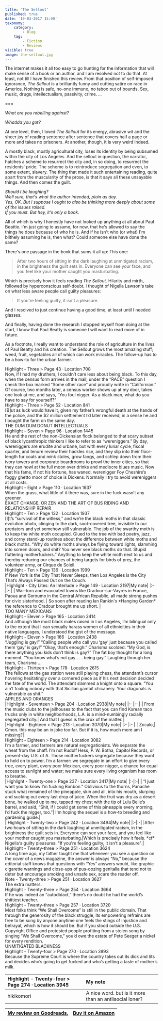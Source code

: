 ```yaml
---
title: 'The Sellout'
published: true
date: '19-03-2017 15:00'
taxonomy:
    category:
        - Blog
    tag:
        - Fiction
        - Reviews
visible: true
image: the-sellout.jpg
---
```


The internet makes it all too easy to go hunting for the information that will make sense of a book or an author, and I am resolved not to do that. At least, not till I have finished this review. From that position of self-imposed ignorance, <em>The Sellout</em> is a brilliantly funny and cutting satire on race in America. Nothing is safe, no-one immune, no taboo out of bounds. Sex, music, drugs, intellectualism, passivity, crime. ...

===

*What are you rebelling against?*

*Whadda you got?*

At one level, then, I loved _The Sellout_ for its energy, abrasive wit and the sheer joy of reading sentence after sentence that covers half a page or more and takes no prisoners. At another, though, it is very weird indeed. 

A mostly black, mostly agricultural city, loses its identity by being subsumed within the city of Los Angeles. And the sellout in question, the narrator, hatches a scheme to resurrect the city and, in so doing, to resurrect the residents' pride. The scheme is to reintroduce segregation and even, to some extent, slavery. The thing that made it such entertaining reading, quite apart from the muscularity of the prose, is that it says all these unsayable things. And then comes the guilt. 

*Should I be laughing?*  
*Well sure, that's what the author intended, plain as day.*  
*Yes, OK. But I suppose I ought to also be thinking more deeply about some of the issues raised.*  
*If you must. But hey, it's only a book.*

All of which is why I honestly have not looked up anything at all about Paul Beattie. I'm just going to assume, for now, that he's allowed to say the things he does because of who he is. And if he isn't who (or what) I'm blithely assuming he is, then what? Could someone else have done the same?

There's one passage in the book that sums it all up: This one:

> After two hours of sitting in the dark laughing at unmitigated racism, in the brightness the guilt sets in. Everyone can see your face, and you feel like your mother caught you masturbating.

Which is precisely how it feels reading _The Sellout_. Hilarity and mirth, followed by hyperconscious self-doubt. I thought of Nigella Lawson's take on what less aware people call guilty pleasures: 

> If you're feeling guilty, it isn't a pleasure.

And I resolved to just continue having a good time, at least until I needed glasses.

And finally, having done the research I stopped myself from doing at the start, I know that Paul Beatty is someone I will want to read more of in future.

As a footnote, I really want to understand the role of agriculture in the lives of Paul Beatty and his creation. The Sellout grows the most amazing stuff; weed, fruit, vegetables all of which can work miracles. The follow-up has to be a how-to for the urban farmer.

<div class="noteHeading">
    Highlight - Three > Page 43 · Location 708
</div>
<div class="noteText">
    Now, if I had my druthers, I couldn’t care less about being black. To this day, when the census form arrives in the mail, under the “RACE” question I check the box marked “Some other race” and proudly write in “Californian.” Of course, two months later, a census worker shows up at my door, takes one look at me, and says, “You foul nigger. As a black man, what do you have to say for yourself?”
</div>
<div class="noteHeading">
    Highlight - Three > Page 52 · Location 841
</div>
<div class="noteText">
   [B]ut as luck would have it, given my father’s wrongful death at the hands of the police, and the $2 million settlement I’d later received, in a sense he and I bought the farm on the same day.
</div>
<div class="sectionHeading">
    THE DUM DUM DONUT INTELLECTUALS
</div>
<div class="noteHeading">
    Highlight - Seven > Page 96 · Location 1445
</div>
<div class="noteText">
    He and the rest of the non-Dickensian flock belonged to that scary subset of black lycanthropic thinkers I like to refer to as “wereniggers.” By day, wereniggers are erudite and urbane, but with every lunar cycle, fiscal quarter, and tenure review their hackles rise, and they slip into their floor-length fur coats and mink stoles, grow fangs, and schlep down from their ivory towers and corporate boardrooms to prowl the inner cities, so that they can howl at the full moon over drinks and mediocre blues music. Now that his fame, if not his fortune, has waned, werenigger Foy Cheshire’s foggy ghetto moor of choice is Dickens. Normally I try to avoid wereniggers at all costs.
</div>
<div class="noteHeading">
    Highlight - Eight > Page 110 · Location 1637
</div>
<div class="noteText">
    When the grass, what little of it there was, sure in the fuck wasn’t any greener.
</div>
<div class="sectionHeading">
    EXACT CHANGE, OR ZEN AND THE ART OF BUS RIDING AND RELATIONSHIP REPAIR
</div>
<div class="noteHeading">
    Highlight - Ten > Page 132 · Location 1937
</div>
<div class="noteText">
    [I]t’s “survival of the witless,” and we’re the black moths in that classic evolution photo, clinging to the dark, soot-covered tree, invisible to our predators and yet somehow still vulnerable. The job of the swarthy moth is to keep the white moth occupied. Glued to the tree with bad poetry, jazz, and corny stand-up routines about the difference between white moths and black moths. “Why do white moths always be flying toward lights, slamming into screen doors, and shit? You never see black moths do that. Stupid fluttering motherfuckers.” Anything to keep the white moth next to us and thereby reducing our chances of being targets for birds of prey, the volunteer army, or Cirque de Soleil.
</div>
<div class="noteHeading">
    Highlight - Ten > Page 136 · Location 1999
</div>
<div class="noteText">
    If New York is the City That Never Sleeps, then Los Angeles is the City That’s Always Passed Out on the Couch.
</div>
<div class="noteHeading">
</div>
|Highlight - City Lites: An Interlude > Page 149 · Location 2197|My note|		
|:-			|:-			|
|		War-torn and evacuated towns like Oradour-sur-Vayres in France, Paoua and Goroumo in the Central African Republic, all made strong pushes for civic sisterhood.	|	     So soon after reading Ian Rankin's *Hanging Garden* the reference to Oradour brought me up short. 		|

<div class="sectionHeading">
    TOO MANY MEXICANS
</div>
<div class="noteHeading">
    Highlight - Eleven > Page 165 · Location 2414
</div>
<div class="noteText">
    And although like most black males raised in Los Angeles, I’m bilingual only to the extent that I can sexually harass women of all ethnicities in their native languages, I understood the gist of the message.
</div>
<div class="noteHeading">
    Highlight - Eleven > Page 166 · Location 2438
</div>
<div class="noteText">
    “Juggling is gay!” “Calling people who call you ‘gay’ just because you called them ‘gay’ is gay!” “Okay, that’s enough.” Charisma scolded. “My God, is there anything you kids don’t think is gay?” The fat boy thought for a long moment. “You know what’s not gay . . . being gay.” Laughing through her tears, Charisma ...
</div>
<div class="noteHeading">
    Highlight - Thirteen > Page 178 · Location 2615
</div>
<div class="noteText">
    The fellows at the gas station were still playing chess, the attendant’s cursor hovering hesitatingly over a cornered piece as if his next decision decided the fate of the world. The attendant slammed a knight onto a square. “You ain’t fooling nobody with that Sicilian gambit chicanery. Your diagonals is vulnerable as shit.”
</div>
<div class="sectionHeading">
    APPLES AND ORANGES
</div>
<div class="noteHeading">
</div>
|Highlight - Seventeen > Page 204 · Location 2938|My note|		
|:-			|:-			|
|    From the music clubs to the jailhouses to the fact that you can find Korean taco trucks only in white neighborhoods, L.A. is a mind-numbingly racially segregated city.|    And that I guess  is the crux of the matter.|

<div class="noteHeading">
</div>
|Highlight - Eighteen > Page 213 · Location 3070|My note|		
|:-			|:-			| 
|    Zocalo,|    Cmon. this may be an in  joke too far. But if it is, how much more am I missing?|

<div class="noteHeading">
    Highlight - Eighteen > Page 214 · Location 3082
</div>
<div class="noteText">
    I’m a farmer, and farmers are natural segregationists. We separate the wheat from the chaff. I’m not Rudolf Hess, P. W. Botha, Capitol Records, or present-day U.S. of A. Those motherfuckers segregate because they want to hold on to power. I’m a farmer: we segregate in an effort to give every tree, every plant, every poor Mexican, every poor nigger, a chance for equal access to sunlight and water; we make sure every living organism has room to breathe.
</div>
<div class="noteHeading">
</div>
|Highlight - Twenty-one > Page 237 · Location 3417|My note|
|:-|:-|
|   “I just want you to know I’m fucking Bonbon.” Oblivious to the thorns, Panache stuck what remained of the pineapple, skin and all, into his mouth, slurping and sucking out every last drop of juice. When the fruit was dry as a desert bone, he walked up to me, tapped my chest with the tip of Lulu Belle’s barrel, and said, “Shit, if I could get some of this pineapple every morning, I’d fuck the nigger, too.”|   I'm hoping the sequel is a how-to breeding and gardening guide.|

<div class="noteHeading">
</div>
|    Highlight - Twenty-two > Page 242 · Location 3494|My note|
|:-|:-|
|After two hours of sitting in the dark laughing at unmitigated racism, in the brightness the guilt sets in. Everyone can see your face, and you feel like your mother caught you masturbating.|Which is precisely how it feels. *cf* Nigella's guilty pleasures: "If you're feeling guilty, it isn't a pleasure".|

<div class="noteHeading">
    Highlight - Twenty-three > Page 251 · Location 3624
</div>
<div class="noteText">
    A long time ago, my father taught me that whenever you see a question on the cover of a news magazine, the answer is always “No,” because the editorial staff knows that questions with “Yes” answers would, like graphic cigarette warnings and close-ups of pus-oozing genitalia that tend not to deter but encourage smoking and unsafe sex, scare the reader off.
</div>
<div class="noteHeading">
    Note - Twenty-three > Page 251 · Location 3627
</div>
<div class="noteText">
    The extra matters.
</div>
<div class="noteHeading">
    Highlight - Twenty-three > Page 254 · Location 3664
</div>
<div class="noteText">
    If he was indeed an “autodidact,” there’s no doubt he had the world’s shittiest teacher.
</div>
<div class="noteHeading">
    Highlight - Twenty-three > Page 257 · Location 3720
</div>
<div class="noteText">
    Most folks think “We Shall Overcome” is still in the public domain. That through the generosity of the black struggle, its empowering refrains are free to be sung by anyone anytime one feels the stings of injustice and betrayal, which is how it should be. But if you stood outside the U.S. Copyright Office and protested people profiting from a stolen song by singing “We Shall Overcome,” you’d owe the estate of Pete Seeger a nickel for every rendition.
</div>
<div class="sectionHeading">
    UNMITIGATED BLACKNESS
</div>
<div class="noteHeading">
    Highlight - Twenty-four > Page 270 · Location 3893
</div>
<div class="noteText">
    Because the Supreme Court is where the country takes out its dick and tits and decides who’s going to get fucked and who’s getting a taste of mother’s milk.
</div>
<div class="noteHeading">
</div>

|    Highlight - Twenty-four > Page 274 · Location 3945|My note|
|:-|:-|
|hikikomori|    A nice word. but is it more than an antiisocial loner?|

</div>

| <a href="https://www.goodreads.com/review/show/1814268201">My review on Goodreads.</a> | [Buy it on Amazon](http://amzn.to/2nSgRFv) |
|:- | -: |